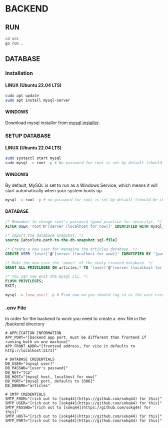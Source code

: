 # BACKEND

## RUN

```bash
cd src
go run .
```

## DATABASE

### Installation

#### LINUX (Ubuntu 22.04 LTS)

```bash
sudo apt update
sudo apt install mysql-server
```

#### WINDOWS

Download mysql installer from [mysql installer](https://dev.mysql.com/downloads/installer/).

### SETUP DATABASE

#### LINUX (Ubuntu 22.04 LTS)

```bash
sudo systectl start mysql
sudo mysql -u root -p # No password for root is set by default (should be changed in the future to whatever you want).
```

#### WINDOWS

By default, MySQL is set to run as a Windows Service, which means it will start automatically when your system boots up.

```bash
mysql -u root -p # no password for root is set by default (should be changed whatever you want)
```

#### DATABASE

```sql
/* Remember to change root's password (good practice for security). */
ALTER USER 'root'@'[server (localhost for now)]' IDENTIFIED WITH mysql_native_password BY '[new_password]';

/* Import the database snapshot. */
source [absolute-path-to-the-db-snapshot.sql-file]

/* Create a new user for managing the articles database. */
CREATE USER '[user]'@'[server (localhost for now)]' IDENTIFIED BY '[password]';

/* Make the new user the 'owner' of the newly created database. */
GRANT ALL PRIVILEGES ON articles.* TO '[user]'@'[server (localhost for now)]';

/* You can now exit the mysql cli. */
FLUSH PRIVILEGES;
EXIT;
```

```bash
mysql -u [new_user] -p # From now on you should log in as the user created in the step above.
```

### .env File

In order for the backend to work you need to create a .env file in the /backend directory

```
# APPLICATION INFORMATION
APP_PORT="[backend app port, must be different than frontend if running both on one machine]"
APP_FRONT_ADDR="[frontend address, for vite it defaults to http://localhost:5173]"

# DATABASE CREDENTIALS
DB_USER="[mysql user]"
DB_PASSWD="[user's passwod]"
DB_NET="tcp"
DB_HOST="[mysql host, localhost for now]"
DB_PORT="[mysql port, defaults to 3306]"
DB_DBNAME="articles"

# SMTP CREDENTIALS
SMTP_FROM="[rich out to [sokq44](https://github.com/sokq44) for this]"
SMTP_USER="[rich out to [sokq44](https://github.com/sokq44) for this]"
SMTP_PASSWD="[rich out to [sokq44](https://github.com/sokq44) for this]"
SMTP_HOST="[rich out to [sokq44](https://github.com/sokq44) for this]"
SMTP_PORT="[rich out to [sokq44](https://github.com/sokq44) for this]"
```
